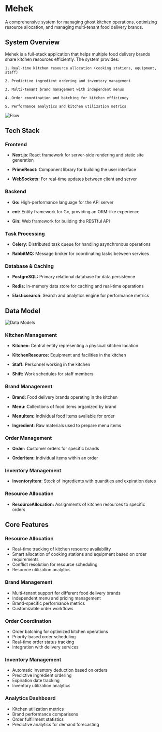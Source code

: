 # Mehek

A comprehensive system for managing ghost kitchen operations, optimizing resource allocation, and managing multi-tenant food delivery brands.

## System Overview

Mehek is a full-stack application that helps multiple food delivery brands share kitchen resources efficiently. The system provides:

    1. Real-time kitchen resource allocation (cooking stations, equipment, staff)

    2. Predictive ingredient ordering and inventory management
    
    3. Multi-tenant brand management with independent menus
    
    4. Order coordination and batching for kitchen efficiency
    
    5. Performance analytics and kitchen utilization metrics

![Flow](/Images/Mehek.png)

## Tech Stack

### Frontend

- **Next.js**: React framework for server-side rendering and static site generation

- **PrimeReact:** Component library for building the user interface

- **WebSockets:** For real-time updates between client and server

### Backend

- **Go:** High-performance language for the API server

- **ent:** Entity framework for Go, providing an ORM-like experience

- **Gin:** Web framework for building the RESTful API

### Task Processing

- **Celery:** Distributed task queue for handling asynchronous operations

- **RabbitMQ:** Message broker for coordinating tasks between services

### Database & Caching

- **PostgreSQL:** Primary relational database for data persistence

- **Redis:** In-memory data store for caching and real-time operations

- **Elasticsearch:** Search and analytics engine for performance metrics

## Data Model

![Data Models](/Images/DataModels.png)

### Kitchen Management

- **Kitchen:** Central entity representing a physical kitchen location

- **KitchenResource:** Equipment and facilities in the kitchen

- **Staff:** Personnel working in the kitchen

- **Shift:** Work schedules for staff members

### Brand Management

- **Brand:** Food delivery brands operating in the kitchen

- **Menu:** Collections of food items organized by brand

- **MenuItem:** Individual food items available for order

- **Ingredient:** Raw materials used to prepare menu items

### Order Management

- **Order:** Customer orders for specific brands

- **OrderItem:** Individual items within an order

### Inventory Management

- **InventoryItem:** Stock of ingredients with quantities and expiration dates

### Resource Allocation

- **ResourceAllocation:** Assignments of kitchen resources to specific orders

## Core Features

### Resource Allocation

- Real-time tracking of kitchen resource availability
- Smart allocation of cooking stations and equipment based on order requirements
- Conflict resolution for resource scheduling
- Resource utilization analytics

### Brand Management

- Multi-tenant support for different food delivery brands
- Independent menu and pricing management
- Brand-specific performance metrics
- Customizable order workflows

### Order Coordination

- Order batching for optimized kitchen operations
- Priority-based order scheduling
- Real-time order status tracking
- Integration with delivery services

### Inventory Management

- Automatic inventory deduction based on orders
- Predictive ingredient ordering
- Expiration date tracking
- Inventory utilization analytics

### Analytics Dashboard

- Kitchen utilization metrics
- Brand performance comparisons
- Order fulfillment statistics
- Predictive analytics for demand forecasting

